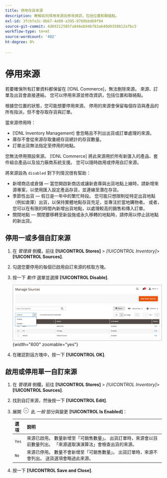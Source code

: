 ```yaml
---
title: 停用存貨來源
description: 瞭解如何停用來源及修改資訊，包括位置和聯絡點。
exl-id: 3fcbfa3c-8bb7-4e08-a395-9760bbd69f04
source-git-commit: 4d89212585fa846eb94bf83a640d0358812afbc5
workflow-type: tm+mt
source-wordcount: '402'
ht-degree: 0%

---
```


# 停用來源

若要確保所有訂單資料都保留在 [!DNL Commerce]，無法刪除來源。 來源、訂單及出貨會直接連結。 您可以停用來源並修改資訊，包括位置和聯絡點。

根據您位置的狀態，您可能想要停用來源。 停用的來源會保留每個存貨與產品的所有指派，但不會存取存貨與訂單。

當來源停用時：

- [!DNL Inventory Management] 會忽略且不列出出貨或訂單處理的來源。
- 庫存不會從來源存取彙總存貨總計的存貨數量。
- 訂單出貨無法指定至停用的地點。

您無法停用預設來源。 [!DNL Commerce] 將此來源用於所有新匯入的產品、套件組合產品以及協力廠商系統支援。 您可以隨時啟用或停用自訂來源。

將來源設為 `disabled` 對下列情況很有幫助：

- 新增商店或倉儲 — 當您開啟新商店或讓新倉庫與出貨地點上線時，請新增來源專案，以使用匯入設定產品存貨，並連線至潛在存貨。
- 季節性出貨 — 假日是一年中的繁忙時段。 您可能只想限制從特定出貨地點（例如倉庫）出貨，以保持實體地點存貨充足，並專注於當地購物者。 或者，您可以在有限的時間內新增出貨地點，以處理較高的銷售和傳入訂單。
- 關閉地點 — 關閉要移轉至新設施或永久移轉的地點時，請停用以停止該地點的新出貨。

## 停用一或多個自訂來源

1. 在 _管理員_ 側欄，前往 **[!UICONTROL Stores]** > _[!UICONTROL Inventory]_>**[!UICONTROL Sources]**.

1. 勾選您要停用的每個已啟用自訂來源的核取方塊。

1. 按一下 _動作_ 選單並選擇 **[!UICONTROL Disable]**.

   ![[!DNL Inventory Management] 來源 — 動作功能表](assets/inventory-source-disable.png){width="600" zoomable="yes"}

1. 在確認對話方塊中，按一下 **[!UICONTROL OK]**.

## 啟用或停用單一自訂來源

1. 在 _管理員_ 側欄，前往 **[!UICONTROL Stores]** > _[!UICONTROL Inventory]_>**[!UICONTROL Sources]**.

1. 找到自訂來源，然後按一下 **[!UICONTROL Edit]**.

1. 展開 ![展開選擇器](../assets/icon-display-expand.png) 此 _一般_ 部分與變更 **[!UICONTROL Is Enabled]**：

   | 選項 | 說明 |
   | ----- | ----- |
   | `Yes` | 來源已啟用。 數量新增至「可銷售數量」。 出貨訂單時，來源會以目前數量列出。 「來源選取演演算法」會檢查出貨的來源。 |
   | `No` | 來源已停用。 數量不會新增至「可銷售數量」。 出貨訂單時，來源不會列出。 送貨選項會略過此來源。 |

1. 按一下 **[!UICONTROL Save and Close]**.
